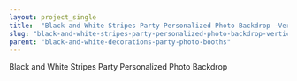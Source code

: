 ```yaml
---
layout: project_single
title:  "Black and White Stripes Party Personalized Photo Backdrop -Vertical Stripes Photo Backdrop- Birthday Photo Booth Backdrop"
slug: "black-and-white-stripes-party-personalized-photo-backdrop-vertical-stripes-photo-backdrop-birthday-photo-booth"
parent: "black-and-white-decorations-party-photo-booths"
---
```

Black and White Stripes Party Personalized Photo Backdrop